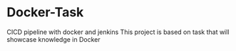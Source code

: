 # Docker-Task
CICD pipeline with docker and jenkins
This project is based on task that will  showcase knowledge in Docker

